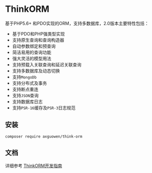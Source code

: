 # ThinkORM

基于PHP5.6+ 和PDO实现的ORM，支持多数据库，2.0版本主要特性包括：

* 基于PDO和PHP强类型实现
* 支持原生查询和查询构造器
* 自动参数绑定和预查询
* 简洁易用的查询功能
* 强大灵活的模型用法
* 支持预载入关联查询和延迟关联查询
* 支持多数据库及动态切换
* 支持`MongoDb`
* 支持分布式及事务
* 支持断点重连
* 支持`JSON`查询
* 支持数据库日志
* 支持`PSR-16`缓存及`PSR-3`日志规范


## 安装
~~~
composer require axguowen/think-orm
~~~

## 文档

详细参考 [ThinkORM开发指南](https://www.kancloud.cn/manual/think-orm/content)
